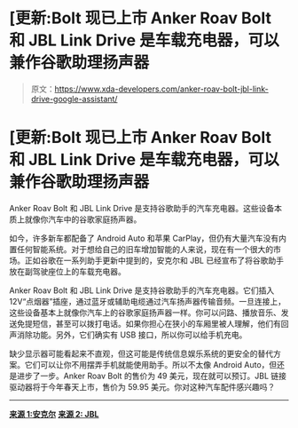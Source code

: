 # [更新:Bolt 现已上市 Anker Roav Bolt 和 JBL Link Drive 是车载充电器，可以兼作谷歌助理扬声器

> 原文：<https://www.xda-developers.com/anker-roav-bolt-jbl-link-drive-google-assistant/>

# [更新:Bolt 现已上市 Anker Roav Bolt 和 JBL Link Drive 是车载充电器，可以兼作谷歌助理扬声器

Anker Roav Bolt 和 JBL Link Drive 是支持谷歌助手的汽车充电器。这些设备本质上就像你汽车中的谷歌家庭扬声器。

如今，许多新车都配备了 Android Auto 和苹果 CarPlay，但仍有大量汽车没有内置任何智能系统。对于想给自己的旧车增加智能的人来说，现在有一个很大的市场。正如谷歌在一系列助手更新中提到的，安克尔和 JBL 已经宣布了将谷歌助手放在副驾驶座位上的车载充电器。

Anker Roav Bolt 和 JBL Link Drive 是支持谷歌助手的汽车充电器。它们插入 12V“点烟器”插座，通过蓝牙或辅助电缆通过汽车扬声器传输音频。一旦连接上，这些设备基本上就像你汽车上的谷歌家庭扬声器一样。你可以问路、播放音乐、发送免提短信，甚至可以拨打电话。如果你担心在狭小的车厢里被人理解，他们有回声消除功能。另外，它们确实有 USB 接口，所以你可以给手机充电。

缺少显示器可能看起来不直观，但这可能是传统信息娱乐系统的更安全的替代方案。它们可以让你不用摆弄手机就能使用助手。所以不太像 Android Auto，但还是进步了一步。Anker Roav Bolt 的售价为 49 美元，现在就可以预订。JBL 链接驱动器将于今年春天上市，售价为 59.95 美元。你对这种汽车配件感兴趣吗？

* * *

[**来源 1:安克尔**](https://goroav.com/pages/bolt#specs) [**来源 2: JBL**](https://news.harman.com/releases/jblR-takes-the-link-series-on-the-road-with-jbl-link-drive-bringing-the-google-assistant-to-vehicles)